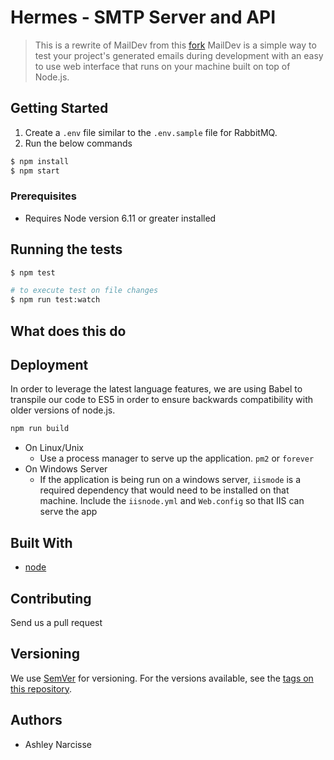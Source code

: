 # Hermes - SMTP Server and API

> This is a rewrite of MailDev from this [fork](https://github.com/darkfadr/hermes)
> MailDev is a simple way to test your project's generated emails during development with an easy to use web interface that runs on your machine built on top of Node.js.

## Getting Started
1. Create a `.env` file similar to the `.env.sample` file for RabbitMQ.
2. Run the below commands
```sh
$ npm install
$ npm start
```
### Prerequisites
- Requires Node version 6.11 or greater installed

## Running the tests

```sh
$ npm test

# to execute test on file changes
$ npm run test:watch
```

## What does this do



## Deployment
In order to leverage the latest language features, we are using Babel to transpile our code to ES5 in order to ensure backwards compatibility with older versions of node.js.

```sh
npm run build
```
* On Linux/Unix
  * Use a process manager to serve up the application. `pm2` or `forever`
* On Windows Server
  * If the application is being run on a windows server, `iismode` is a required dependency that would need to be installed on that machine. Include the `iisnode.yml` and `Web.config` so that IIS can serve the app



## Built With
* [node](https://nodejs.org/en/)

## Contributing
Send us a pull request

## Versioning
We use [SemVer](guide/how-tos/versioning.md) for versioning. For the versions available, see the [tags on this repository](https://github.com/your/project/tags).

## Authors
* Ashley Narcisse
